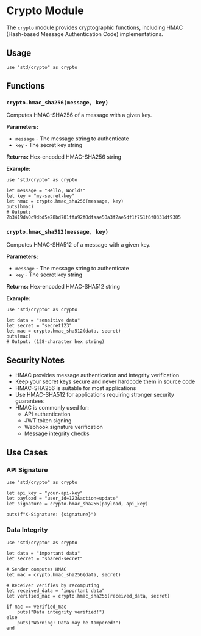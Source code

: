# Crypto Module

The `crypto` module provides cryptographic functions, including HMAC (Hash-based Message Authentication Code) implementations.

## Usage

```quest
use "std/crypto" as crypto
```

## Functions

### `crypto.hmac_sha256(message, key)`

Computes HMAC-SHA256 of a message with a given key.

**Parameters:**
- `message` - The message string to authenticate
- `key` - The secret key string

**Returns:** Hex-encoded HMAC-SHA256 string

**Example:**

```quest
use "std/crypto" as crypto

let message = "Hello, World!"
let key = "my-secret-key"
let hmac = crypto.hmac_sha256(message, key)
puts(hmac)
# Output: 2b3419da0c9dbd5e28bd701ffa92f0dfaae50a3f2ae5df1f751f6f0331df9305
```

### `crypto.hmac_sha512(message, key)`

Computes HMAC-SHA512 of a message with a given key.

**Parameters:**
- `message` - The message string to authenticate
- `key` - The secret key string

**Returns:** Hex-encoded HMAC-SHA512 string

**Example:**

```quest
use "std/crypto" as crypto

let data = "sensitive data"
let secret = "secret123"
let mac = crypto.hmac_sha512(data, secret)
puts(mac)
# Output: (128-character hex string)
```

## Security Notes

- HMAC provides message authentication and integrity verification
- Keep your secret keys secure and never hardcode them in source code
- HMAC-SHA256 is suitable for most applications
- Use HMAC-SHA512 for applications requiring stronger security guarantees
- HMAC is commonly used for:
  - API authentication
  - JWT token signing
  - Webhook signature verification
  - Message integrity checks

## Use Cases

### API Signature

```quest
use "std/crypto" as crypto

let api_key = "your-api-key"
let payload = "user_id=123&action=update"
let signature = crypto.hmac_sha256(payload, api_key)

puts(f"X-Signature: {signature}")
```

### Data Integrity

```quest
use "std/crypto" as crypto

let data = "important data"
let secret = "shared-secret"

# Sender computes HMAC
let mac = crypto.hmac_sha256(data, secret)

# Receiver verifies by recomputing
let received_data = "important data"
let verified_mac = crypto.hmac_sha256(received_data, secret)

if mac == verified_mac
    puts("Data integrity verified!")
else
    puts("Warning: Data may be tampered!")
end
```
